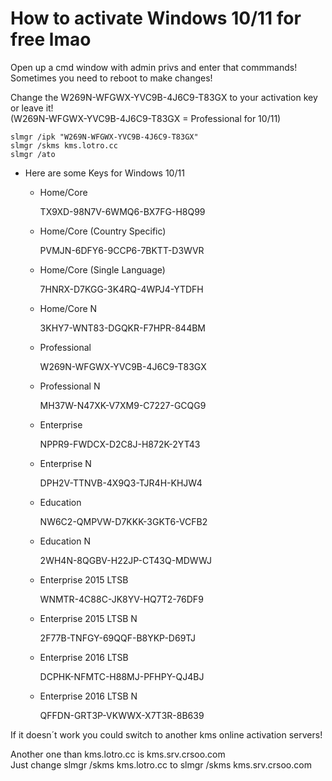 # How to activate Windows 10/11 for free lmao

Open up a cmd window with admin privs and enter that commmands! <br>
Sometimes you need to reboot to make changes!

Change the W269N-WFGWX-YVC9B-4J6C9-T83GX to your activation key or leave it! <br>
(W269N-WFGWX-YVC9B-4J6C9-T83GX = Professional for 10/11)

```shell
slmgr /ipk "W269N-WFGWX-YVC9B-4J6C9-T83GX"
slmgr /skms kms.lotro.cc
slmgr /ato
```

* Here are some Keys for Windows 10/11

    * Home/Core

        TX9XD-98N7V-6WMQ6-BX7FG-H8Q99

    * Home/Core (Country Specific)

        PVMJN-6DFY6-9CCP6-7BKTT-D3WVR

    * Home/Core (Single Language)

        7HNRX-D7KGG-3K4RQ-4WPJ4-YTDFH
     
    * Home/Core N
 
        3KHY7-WNT83-DGQKR-F7HPR-844BM

    * Professional

        W269N-WFGWX-YVC9B-4J6C9-T83GX

    * Professional N

        MH37W-N47XK-V7XM9-C7227-GCQG9

    * Enterprise

        NPPR9-FWDCX-D2C8J-H872K-2YT43

    * Enterprise N

        DPH2V-TTNVB-4X9Q3-TJR4H-KHJW4

    * Education

        NW6C2-QMPVW-D7KKK-3GKT6-VCFB2

    * Education N
        
        2WH4N-8QGBV-H22JP-CT43Q-MDWWJ

    * Enterprise 2015 LTSB

        WNMTR-4C88C-JK8YV-HQ7T2-76DF9

    * Enterprise 2015 LTSB N

        2F77B-TNFGY-69QQF-B8YKP-D69TJ

    * Enterprise 2016 LTSB

        DCPHK-NFMTC-H88MJ-PFHPY-QJ4BJ

    * Enterprise 2016 LTSB N
        
        QFFDN-GRT3P-VKWWX-X7T3R-8B639

If it doesn´t work you could switch to another kms online activation servers!

Another one than kms.lotro.cc is kms.srv.crsoo.com <br>
Just change slmgr /skms kms.lotro.cc to slmgr /skms kms.srv.crsoo.com
